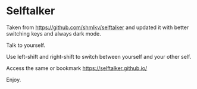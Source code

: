 # Selftalker

Taken from https://github.com/shmlkv/selftalker and updated it with better switching keys and always dark mode.

Talk to yourself.

Use left-shift and right-shift to switch between yourself and your other self.

Access the same or bookmark https://selftalker.github.io/

Enjoy.
